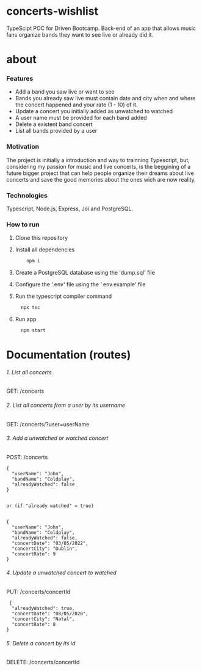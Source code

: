 # concerts-wishlist
TypeScipt POC for Driven Bootcamp. Back-end of an app that allows music fans organize bands they want to see live or already did it. 

# about
<h3>Features</h3>

  * Add a band you saw live or want to see
  * Bands you already saw live must contain date and city when and where the concert happened and your rate (1 - 10) of it.
  * Update a concert you initially added as unwatched to watched
  * A user name must be provided for each band added
  * Delete a existent band concert
  * List all bands provided by a user

<h3>Motivation</h3>

  The project is initially a introduction and way to trainning Typescript, but, considering my passion for music and live concerts, is the beggining of a future bigger 
  project that can help people organize their dreams about live concerts and save the good memories about the ones wich are now reality.

<h3>Technologies</h3>

  Typescript, Node.js, Express, Joi and PostgreSQL.

<h3>How to run</h3>

  1. Clone this repository
  2. Install all dependencies
  
       ```bash
           npm i
        ```
        
  3. Create a PostgreSQL database using the 'dump.sql' file
  4. Configure the '.env' file using the '.env.example' file
  5. Run the typescript compiler command
  
      ```bash
        npx tsc
      ```
      
  6. Run app
  
      ```bash
        npm start
      ```
  
  # Documentation (routes)
<h6>1. List all concerts </h6>
  
  GET: /concerts
  
<h6>2. List all concerts from a user by its username </h6>
  
  GET: /concerts/?user=userName
  
<h6>3. Add a unwatched or watched concert</h6>
  
  POST: /concerts
  
    {
      "userName": "John",
      "bandName": "Coldplay",
      "alreadyWatched": false
    }
    
    
    or (if "already watched" = true)
    
    
    {
      "userName": "John",
      "bandName": "Coldplay",
      "alreadyWatched": false,
      "concertDate": "03/05/2022",
      "concertCity": "Dublin",
      "concertRate": 9
    }
    
<h6>4. Update a unwatched concert to watched</h6>
    
   PUT: /concerts/concertId
    
     { 
      "alreadyWatched": true,
      "concertDate": "08/05/2020",
      "concertCity": "Natal",
      "concertRate": 8
    }
   
 <h6>5. Delete a concert by its id</h6>
   
   DELETE: /concerts/concertId
